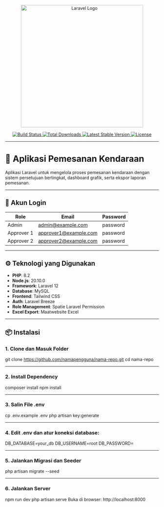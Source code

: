 <p align="center">
    <a href="https://laravel.com" target="_blank">
        <img src="https://raw.githubusercontent.com/laravel/art/master/logo-lockup/5%20SVG/2%20CMYK/1%20Full%20Color/laravel-logolockup-cmyk-red.svg" width="400" alt="Laravel Logo">
    </a>
</p>

<p align="center">
    <a href="https://github.com/laravel/framework/actions">
        <img src="https://github.com/laravel/framework/workflows/tests/badge.svg" alt="Build Status">
    </a>
    <a href="https://packagist.org/packages/laravel/framework">
        <img src="https://img.shields.io/packagist/dt/laravel/framework" alt="Total Downloads">
    </a>
    <a href="https://packagist.org/packages/laravel/framework">
        <img src="https://img.shields.io/packagist/v/laravel/framework" alt="Latest Stable Version">
    </a>
    <a href="https://packagist.org/packages/laravel/framework">
        <img src="https://img.shields.io/packagist/l/laravel/framework" alt="License">
    </a>
</p>

---

# 🚗 Aplikasi Pemesanan Kendaraan

Aplikasi Laravel untuk mengelola proses pemesanan kendaraan dengan sistem persetujuan bertingkat, dashboard grafik, serta ekspor laporan pemesanan.

---

## 👤 Akun Login

| Role        | Email                  | Password   |
|-------------|------------------------|------------|
| Admin       | admin@example.com      | password   |
| Approver 1  | approver1@example.com  | password   |
| Approver 2  | approver2@example.com  | password   |

---

## ⚙️ Teknologi yang Digunakan

- **PHP**: 8.2  
- **Node.js**: 20.10.0  
- **Framework**: Laravel 12  
- **Database**: MySQL
- **Frontend**: Tailwind CSS 
- **Auth**: Laravel Breeze  
- **Role Management**: Spatie Laravel Permission  
- **Excel Export**: Maatwebsite Excel

---

## 📦 Instalasi

### 1. Clone dan Masuk Folder

git clone https://github.com/namapengguna/nama-repo.git
cd nama-repo

---

### 2. Install Dependency

composer install
npm install  

---

### 3. Salin File .env

cp .env.example .env
php artisan key:generate

---

### 4. Edit .env dan atur koneksi database:

DB_DATABASE=your_db
DB_USERNAME=root
DB_PASSWORD=

---

### 5. Jalankan Migrasi dan Seeder

php artisan migrate --seed

---

### 6. Jalankan Server

npm run dev
php artisan serve
Buka di browser: http://localhost:8000